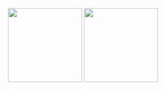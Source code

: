 <div id="header" align="center">
  
</div>

<div id="header" align="center">
    <img src="https://media.giphy.com/media/LMt9638dO8dftAjtco/giphy.gif" width="150"/>
  <img src="https://media.giphy.com/media/cYU6YcPE5YlJxh6otp/giphy.gif" width="150"/>
</div>


<!--
**yo1am1/yo1am1** is a ✨ _special_ ✨ repository because its `README.md` (this file) appears on your GitHub profile.

Here are some ideas to get you started:

- 🔭 I’m currently working on ...
- 🌱 I’m currently learning ...
- 👯 I’m looking to collaborate on ...
- 🤔 I’m looking for help with ...
- 💬 Ask me about ...
- 📫 How to reach me: ...
- 😄 Pronouns: ...
- ⚡ Fun fact: ...
-->
